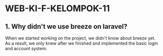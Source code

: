# WEB-KI-F-KELOMPOK-11

## 1. Why didn't we use breeze on laravel?

When we started working on the project, we didn't know about breeze yet. As a result, we only knew after we finished and implemented the basic login and account system. 